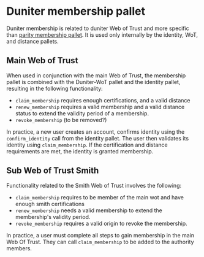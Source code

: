 # Duniter membership pallet

Duniter membership is related to duniter Web of Trust and more specific than [parity membership pallet](https://github.com/paritytech/substrate/tree/master/frame/membership). It is used only internally by the identity, WoT, and distance pallets.

## Main Web of Trust

When used in conjunction with the main Web of Trust, the membership pallet is combined with the Duniter-WoT pallet and the identity pallet, resulting in the following functionality:

- `claim_membership` requires enough certifications, and a valid distance
- `renew_membership` requires a valid membership and a valid distance status to extend the validity period of a membership.
- `revoke_membership` (to be removed?)

In practice, a new user creates an account, confirms identity using the `confirm_identity` call from the identity pallet. The user then validates its identity using `claim_membership`. If the certification and distance requirements are met, the identity is granted membership.

## Sub Web of Trust Smith

Functionality related to the Smith Web of Trust involves the following:

- `claim_membership` requires to be member of the main wot and have enough smith certifications
- `renew_membership` needs a valid membership to extend the membership's validity period.
- `revoke_membership` requires a valid origin to revoke the membership.

In practice, a user must complete all steps to gain membership in the main Web Of Trust. They can call `claim_membership` to be added to the authority members.
